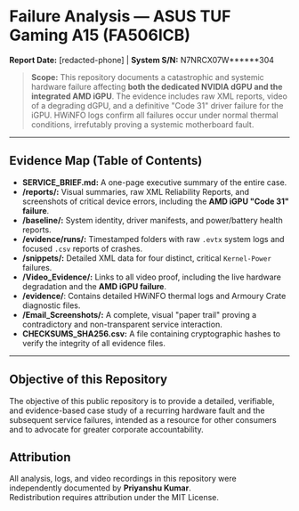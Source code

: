 ﻿# Failure Analysis — ASUS TUF Gaming A15 (FA506ICB)
**Report Date:** [redacted-phone] | **System S/N:** N7NRCX07W******304

> **Scope:** This repository documents a catastrophic and systemic hardware failure affecting **both the dedicated NVIDIA dGPU and the integrated AMD iGPU**. The evidence includes raw XML reports, video of a degrading dGPU, and a definitive "Code 31" driver failure for the iGPU. HWiNFO logs confirm all failures occur under normal thermal conditions, irrefutably proving a systemic motherboard fault.

---

## Evidence Map (Table of Contents)

* **SERVICE_BRIEF.md:** A one-page executive summary of the entire case.
* **/reports/:** Visual summaries, raw XML Reliability Reports, and screenshots of critical device errors, including the **AMD iGPU "Code 31" failure**.
* **/baseline/:** System identity, driver manifests, and power/battery health reports.
* **/evidence/runs/:** Timestamped folders with raw `.evtx` system logs and focused `.csv` reports of crashes.
* **/snippets/:** Detailed XML data for four distinct, critical `Kernel-Power` failures.
* **/Video_Evidence/:** Links to all video proof, including the live hardware degradation and the **AMD iGPU failure**.
* **/evidence/**: Contains detailed HWiNFO thermal logs and Armoury Crate diagnostic files.
* **/Email_Screenshots/:** A complete, visual "paper trail" proving a contradictory and non-transparent service interaction.
* **CHECKSUMS_SHA256.csv:** A file containing cryptographic hashes to verify the integrity of all evidence files.

---

## Objective of this Repository
The objective of this public repository is to provide a detailed, verifiable, and evidence-based case study of a recurring hardware fault and the subsequent service failures, intended as a resource for other consumers and to advocate for greater corporate accountability.

## Attribution
All analysis, logs, and video recordings in this repository were independently documented by **Priyanshu Kumar**.  
Redistribution requires attribution under the MIT License.

